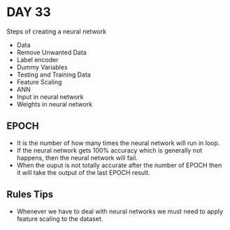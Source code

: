 # DAY 33
Steps of creating a neural network
*   Data
*   Remove Unwanted Data
*   Label encoder
*   Dummy Variables
*   Testing and Training Data
*   Feature Scaling
*   ANN
*   Input in neural network
*   Weights in neural network
## EPOCH
*   It is the number of how many times the neural network will run in loop.
*   If the neural network gets 100% accuracy which is generally not happens, then the neural network will fail.
*   When the ouput is not totally accurate after the number of EPOCH then it will take the output of the last EPOCH result.
## Rules Tips
*   Whenever we have to deal with neural networks we must need to apply feature scaling to the dataset.
